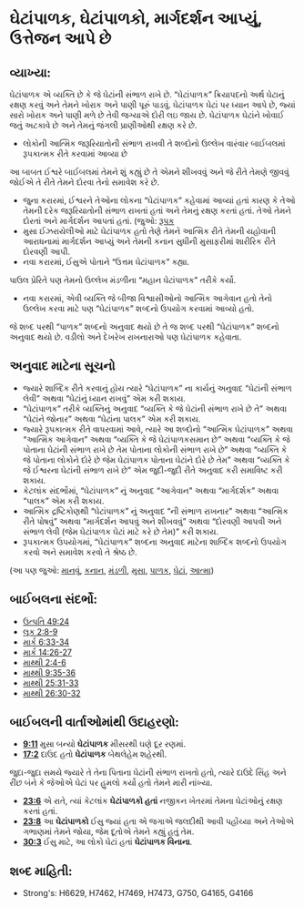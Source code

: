 # ઘેટાંપાળક, ઘેટાંપાળકો, માર્ગદર્શન આપ્યું, ઉત્તેજન આપે છે 

## વ્યાખ્યા: 

ઘેટાંપાળક એ વ્યક્તિ છે કે જે ઘેટાંની સંભાળ રાખે છે.
“ઘેટાંપાળક” ક્રિયાપદનો અર્થ ઘેટાનું રક્ષણ કરવું અને તેમને ખોરાક અને પાણી પૂરું પાડવું.
ઘેટાંપાળક ઘેટાં પર ધ્યાન આપે છે, જ્યાં સારો ખોરાક અને પાણી મળે છે તેવી જગ્યાએ દોરી લઇ જાય છે.
ઘેટાંપાળક ઘેટાંને ખોવાઈ જતું અટકાવે છે અને તેમનું જંગલી પ્રાણીઓથી રક્ષણ કરે છે.

* લોકોની આત્મિક જરૂરિયાતોની સંભાળ રાખવી તે શબ્દોનો ઉલ્લેખ વારંવાર બાઈબલમાં રૂપકાત્મક રીતે કરવામાં આવ્યા છે

આ બાબત ઈશ્વરે બાઈબલમાં તેમને શું કહ્યું છે તે એમને શીખવવું અને જે રીતે તેમણે જીવવું જોઈએ તે રીતે તેમને દોરવા તેનો સમાવેશ કરે છે.

* જુના કરારમાં, ઈશ્વરને તેઓના લોકના “ઘેટાંપાળક” કહેવામાં આવ્યાં હતાં કારણ કે તેઓ તેમની દરેક જરૂરિયાતોની સંભાળ રાખતાં હતાં અને તેમનું રક્ષણ કરતાં હતાં. તેઓ તેમને દોરતાં અને માર્ગદર્શન આપતાં હતાં. (જુઓ: [રૂપક](rc://gu/ta/man/translate/figs-metaphor)
* મુસા ઈઝરાયેલીઓ માટે ઘેટાંપાળક હતો તેણે તેમને આત્મિક રીતે તેમની યહોવાની આરાધનામાં માર્ગદર્શન આપ્યું અને તેમની કનાન સુધીની મુસાફરીમાં શારીરિક રીતે દોરવણી આપી.
* નવા કરારમાં, ઈસુએ પોતાને “ઉત્તમ ઘેટાંપાળક” કહ્યા.

પાઉલ પ્રેરિતે પણ તેમનો ઉલ્લેખ મંડળીના “મહાન ઘેટાંપાળક” તરીકે કર્યો.

* નવા કરારમાં, એવી વ્યક્તિ જે બીજા વિશ્વાસીઓનો આત્મિક આગેવાન હતો તેનો ઉલ્લેખ કરવા માટે પણ “ઘેટાંપાળક” શબ્દનો ઉપયોગ કરવામાં આવ્યો હતો.

જે શબ્દ પરથી “પાળક” શબ્દનો અનુવાદ થયો છે તે જ શબ્દ પરથી “ઘેટાંપાળક” શબ્દનો અનુવાદ થયો છે.
વડીલો અને દેખરેખ રાખનારાઓ પણ ઘેટાંપાળક કહેવાતા.

## અનુવાદ માટેના સૂચનો 

* જ્યારે શાબ્દિક રીતે કરવાનું હોય ત્યારે “ઘેટાંપાળક” ના કાર્યનું અનુવાદ “ઘેટાંની સંભાળ લેવી” અથવા “ઘેટાંનું ધ્યાન રાખવું” એમ કરી શકાય.
* “ઘેટાંપાળક” તરીકે વ્યક્તિનું અનુવાદ “વ્યક્તિ કે જે ઘેટાંની સંભાળ રાખે છે તે” અથવા “ઘેટાંને જોનાર” અથવા “ઘેટાંના પાલક” એમ કરી શકાય.
* જ્યારે રૂપકાત્મક રીતે વાપરવામાં આવે, ત્યારે આ શબ્દોનો “આત્મિક ઘેટાંપાળક” અથવા “આત્મિક આગેવાન” અથવા “વ્યક્તિ કે જે ઘેટાંપાળકસમાન છે” અથવા “વ્યક્તિ કે જે પોતાના ઘેટાંની સંભાળ રાખે છે તેમ પોતાના લોકોની સંભાળ રાખે છે” અથવા “વ્યક્તિ કે જે પોતાના લોકોને દોરે છે જેમ ઘેટાંપાળક પોતાના ઘેટાંને દોરે છે તેમ” અથવા “વ્યક્તિ કે જે ઈશ્વરના ઘેટાંની સંભાળ રાખે છે” એમ જુદી-જુદી રીતે અનુવાદ કરી સમાવિષ્ટ કરી શકાય.
* કેટલાંક સંદર્ભોમાં, “ઘેટાંપાળક” નું અનુવાદ “આગેવાન” અથવા “માર્ગદર્શક” અથવા “પાલક” એમ કરી શકાય.
* આત્મિક દ્રષ્ટિકોણથી “ઘેટાંપાળક” નું અનુવાદ “ની સંભાળ રાખનાર” અથવા “આત્મિક રીતે પોષવું” અથવા “માર્ગદર્શન આપવું અને શીખવવું” અથવા “દોરવણી આપવી અને સંભાળ લેવી (જેમ ઘેટાંપાળક ઘેટાં માટે કરે છે તેમ)” કરી શકાય.
* રૂપકાત્મક ઉપયોગમાં, “ઘેટાંપાળક” શબ્દના અનુવાદ માટેના શાબ્દિક શબ્દનો ઉપયોગ કરવો અને સમાવેશ કરવો તે શ્રેષ્ઠ છે.

(આ પણ જુઓ: [માનવું](../kt/believe.md), [કનાન](../names/canaan.md), [મંડળી](../kt/church.md), [મુસા](../names/moses.md), [પાળક](../kt/pastor.md), [ઘેટાં](../other/sheep.md), [આત્મા](../kt/spirit.md))

## બાઈબલના સંદર્ભો: 

* [ઉત્પતિ 49:24](rc://gu/tn/help/gen/49/24)
* [લૂક 2:8-9](rc://gu/tn/help/luk/02/08)
* [માર્ક 6:33-34](rc://gu/tn/help/mrk/06/33)
* [માર્ક 14:26-27](rc://gu/tn/help/mrk/14/26)
* [માથ્થી 2:4-6](rc://gu/tn/help/mat/02/04)
* [માથ્થી 9:35-36](rc://gu/tn/help/mat/09/35)
* [માથ્થી 25:31-33](rc://gu/tn/help/mat/25/31)
* [માથ્થી 26:30-32](rc://gu/tn/help/mat/26/30)

## બાઈબલની વાર્તાઓમાંથી ઉદાહરણો: 

* __[9:11](rc://gu/tn/help/obs/09/11)__ મુસા બન્યો __ઘેટાંપાળક__  મીસરથી ઘણે દૂર રણમાં.
* __[17:2](rc://gu/tn/help/obs/17/02)__ દાઉદ હતો __ઘેટાંપાળક__  બેથલેહેમ શહેરથી.

જુદા-જુદા સમયે જ્યારે તે તેના પિતાના ઘેટાંની સંભાળ રાખતો હતો, ત્યારે દાઉદે સિંહ અને રીંછ બંને કે જેઓએ ઘેટાં પર હુમલો કર્યો હતો તેમને મારી નાંખ્યા.

* __[23:6](rc://gu/tn/help/obs/23/06)__ એ રાતે, ત્યાં કેટલાંક __ઘેટાંપાળકો હતાં__  નજીકન ખેતરમાં તેમના ઘેટાંઓનું રક્ષણ કરતાં હતાં.
* __[23:8](rc://gu/tn/help/obs/23/08)__ આ __ઘેટાંપાળકો__  ઈસુ જ્યાં હતા એ જગાએ જલદીથી આવી પહોંચ્યા અને તેઓએ ગભાણમાં તેમને જોયા, જેમ દૂતોએ તેમને કહ્યું હતું તેમ.
* __[30:3](rc://gu/tn/help/obs/30/03)__ ઈસુ માટે, આ લોકો ઘેટાં હતાં __ઘેટાંપાળક વિનાના__.

## શબ્દ માહિતી: 

* Strong's: H6629, H7462, H7469, H7473, G750, G4165, G4166
